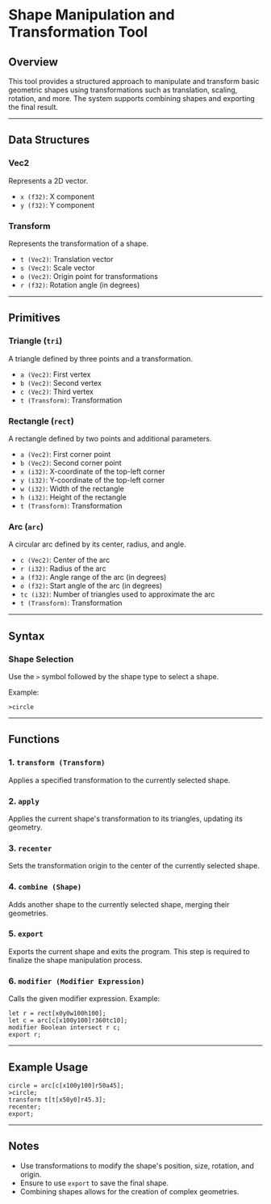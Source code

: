 # Shape Manipulation and Transformation Tool

## Overview
This tool provides a structured approach to manipulate and transform basic geometric shapes using transformations such as translation, scaling, rotation, and more. The system supports combining shapes and exporting the final result.

---

## Data Structures

### **Vec2**
Represents a 2D vector.
- `x (f32)`: X component
- `y (f32)`: Y component

### **Transform**
Represents the transformation of a shape.
- `t (Vec2)`: Translation vector
- `s (Vec2)`: Scale vector
- `o (Vec2)`: Origin point for transformations
- `r (f32)`: Rotation angle (in degrees)

---

## Primitives

### **Triangle (`tri`)**
A triangle defined by three points and a transformation.
- `a (Vec2)`: First vertex
- `b (Vec2)`: Second vertex
- `c (Vec2)`: Third vertex
- `t (Transform)`: Transformation

### **Rectangle (`rect`)**
A rectangle defined by two points and additional parameters.
- `a (Vec2)`: First corner point
- `b (Vec2)`: Second corner point
- `x (i32)`: X-coordinate of the top-left corner
- `y (i32)`: Y-coordinate of the top-left corner
- `w (i32)`: Width of the rectangle
- `h (i32)`: Height of the rectangle
- `t (Transform)`: Transformation

### **Arc (`arc`)**
A circular arc defined by its center, radius, and angle.
- `c (Vec2)`: Center of the arc
- `r (i32)`: Radius of the arc
- `a (f32)`: Angle range of the arc (in degrees)
- `o (f32)`: Start angle of the arc (in degrees)
- `tc (i32)`: Number of triangles used to approximate the arc
- `t (Transform)`: Transformation

---

## Syntax
### **Shape Selection**
Use the `>` symbol followed by the shape type to select a shape.

Example:
```plaintext
>circle
```

---

## Functions

### **1. `transform (Transform)`**
Applies a specified transformation to the currently selected shape.

### **2. `apply`**
Applies the current shape's transformation to its triangles, updating its geometry.

### **3. `recenter`**
Sets the transformation origin to the center of the currently selected shape.

### **4. `combine (Shape)`**
Adds another shape to the currently selected shape, merging their geometries.

### **5. `export`**
Exports the current shape and exits the program. This step is required to finalize the shape manipulation process.

### **6. `modifier (Modifier Expression)`**
Calls the given modifier expression. Example:
```
let r = rect[x0y0w100h100];
let c = arc[c[x100y100]r360tc10];
modifier Boolean intersect r c;
export r;
```

---

## Example Usage
```plaintext
circle = arc[c[x100y100]r50a45];
>circle;
transform t[t[x50y0]r45.3];
recenter;
export;
```

---

## Notes
- Use transformations to modify the shape's position, size, rotation, and origin.
- Ensure to use `export` to save the final shape.
- Combining shapes allows for the creation of complex geometries.

